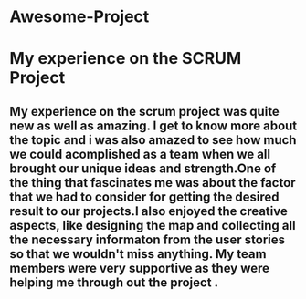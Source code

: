 # Awesome-Project
<h1>My experience on the SCRUM Project</h1>
<h2>My experience on the scrum project was quite new as well as amazing. I get to know more about the topic and i was also amazed to see how much we could acomplished as a team when we all brought our unique ideas and strength.One of the thing that fascinates me was about the factor that we had to consider for getting the desired result to our projects.I also enjoyed the creative aspects, like designing the map and collecting all the necessary informaton from the user stories so that we wouldn't miss anything. My team members were very supportive as they were helping me through out the project . </h2>
